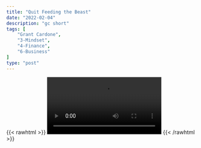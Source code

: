 ```yaml
---
title: "Quit Feeding the Beast"
date: "2022-02-04"
description: "gc short"
tags: [
    "Grant Cardone",
    "3-Mindset",
    "4-Finance",
    "6-Business"
]
type: "post"
---
```

{{< rawhtml >}}
    <video width="auto" height="auto" controls>
        <source src="https://clips.dev00ps.com/Grant%20Cardone/Grant%20Cardone%20Exposes%20How%20Politics%20Really%20Works%20%F0%9F%97%A3%20realestate%20doriangroup82%20grantcardone.mp4" type="video/mp4"> 
    </video>
{{< /rawhtml >}}